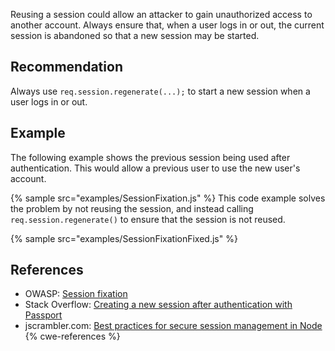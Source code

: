 Reusing a session could allow an attacker to gain unauthorized access to another account. Always ensure that, when a user logs in or out, the current session is abandoned so that a new session may be started.


## Recommendation
Always use `req.session.regenerate(...);` to start a new session when a user logs in or out.


## Example
The following example shows the previous session being used after authentication. This would allow a previous user to use the new user's account.

{% sample src="examples/SessionFixation.js" %}
This code example solves the problem by not reusing the session, and instead calling `req.session.regenerate()` to ensure that the session is not reused.

{% sample src="examples/SessionFixationFixed.js" %}

## References
* OWASP: [Session fixation](https://www.owasp.org/index.php/Session_fixation)
* Stack Overflow: [Creating a new session after authentication with Passport](https://stackoverflow.com/questions/22209354/creating-a-new-session-after-authentication-with-passport/30468384#30468384)
* jscrambler.com: [Best practices for secure session management in Node](https://blog.jscrambler.com/best-practices-for-secure-session-management-in-node)
{% cwe-references %}
